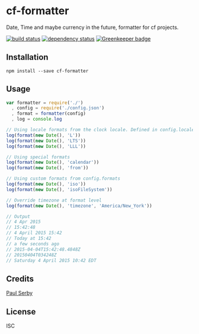 # cf-formatter

Date, Time and maybe currency in the future, formatter for cf projects.

[![build status](https://secure.travis-ci.org/clocklimited/cf-formatter.svg)](http://travis-ci.org/clocklimited/cf-formatter)
[![dependency status](https://david-dm.org/clocklimited/cf-formatter.svg)](https://david-dm.org/clocklimited/cf-formatter) [![Greenkeeper badge](https://badges.greenkeeper.io/clocklimited/cf-formatter.svg)](https://greenkeeper.io/)

## Installation

```
npm install --save cf-formatter
```

## Usage

```js
var formatter = require('./')
  , config = require('./config.json')
  , format = formatter(config)
  , log = console.log

// Using locale formats from the clock locale. Defined in config.locale
log(format(new Date(), 'L'))
log(format(new Date(), 'LTS'))
log(format(new Date(), 'LLL'))

// Using special formats
log(format(new Date(), 'calendar'))
log(format(new Date(), 'from'))

// Using custom formats from config.formats
log(format(new Date(), 'iso'))
log(format(new Date(), 'isoFileSystem'))

// Override timezone at format level
log(format(new Date(), 'timezone', 'America/New_York'))

// Output
// 4 Apr 2015
// 15:42:48
// 4 April 2015 15:42
// Today at 15:42
// a few seconds ago
// 2015-04-04T15:42:48.4848Z
// 20150404T034248Z
// Saturday 4 April 2015 10:42 EDT
```

## Credits
[Paul Serby](https://github.com/serby/)

## License

ISC
